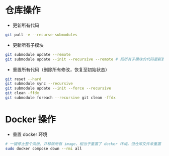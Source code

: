 # 仓库操作
- 更新所有代码
```bash
git pull -v --recurse-submodules
```
- 更新所有子模块
```bash
git submodule update --remote
git submodule update --init --recursive --remote # 把所有子模块的代码更新到最新的 commit
```
- 重置所有代码（删除所有修改，恢复至初始状态）
```bash
git reset --hard
git submodule sync --recursive
git submodule update --init --force --recursive
git clean -ffdx
git submodule foreach --recursive git clean -ffdx
```

# Docker 操作
- 重置 docker 环境
```bash
# 一键停止整个系统，并移除所有 image，相当于重置了 docker 环境。但仓库文件未重置
sudo docker compose down --rmi all
```